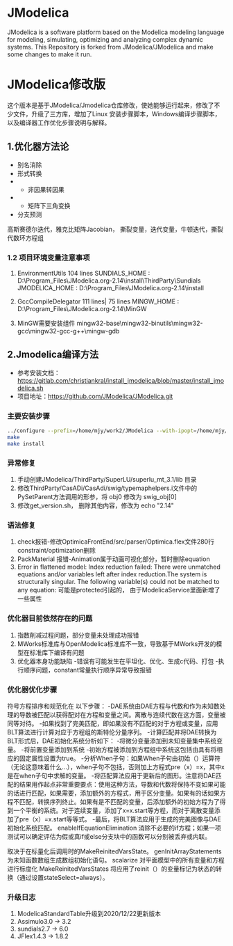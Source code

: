 # JModelica
JModelica is a software platform based on the Modelica modeling language for modeling, simulating, optimizing and analyzing complex dynamic systems.
This Repository is forked from JModelica/JModelica and make some changes to make it run.

# JModelica修改版
这个版本是基于JModelica/Jmodelica仓库修改，使她能够运行起来，修改了不少文件，升级了三方库，增加了Linux 安装步骤脚本，Windows编译步骤脚本，以及编译器工作优化步骤说明与解释。

## 1.优化器方法论
- 别名消除
- 形式转换
- - 非因果转因果
- - 矩阵下三角变换
- 分支预测
  
高斯赛德尔迭代，雅克比矩阵Jacobian， 撕裂变量，迭代变量，牛顿迭代，撕裂代数环方程组

### 1.2 项目环境变量注意事项
1. EnvironmentUtils 104 lines
SUNDIALS_HOME : D:\Program_Files\JModelica.org-2.14\install\ThirdParty\Sundials
JMODELICA_HOME : D:\Program_Files\JModelica.org-2.14\install
2. GccCompileDelegator 111 lines| 75 lines
MINGW_HOME : D:\Program_Files\JModelica.org-2.14\MinGW

3. MinGW需要安装组件
mingw32-base\mingw32-binutils\mingw32-gcc\mingw32-gcc-g++\mingw-gdb

## 2.Jmodelica编译方法
- 参考安装文档：https://gitlab.com/christiankral/install_jmodelica/blob/master/install_jmodelica.sh
- 项目地址：https://github.com/JModelica/JModelica.git
### 主要安装步骤
``` bash
../configure --prefix=/home/mjy/work2/JModelica --with-ipopt=/home/mjy/work2/Ipopt
make
make install
```
### 异常修复
1. 手动创建JModelica/ThirdParty/SuperLU/superlu_mt_3.1/lib 目录
2. 修改ThirdParty/CasADi/CasAdi/swig/typemaphelpers.i文件中的 PySetParent方法调用的形参，将 obj0 修改为 swig_obj[0]
3. 修改get_version.sh， 删除其他内容，修改为 echo "2.14"

### 语法修复
1. check报错-修改OptimicaFrontEnd/src/parser/Optimica.flex文件280行constraint/optimization删除
2. PackMaterial 报错-Animation属于动画可视化部分，暂时删除equation
3. Error in flattened model: Index reduction failed: There were unmatched equations and/or variables left after index reduction.The system is structurally singular. The following variable(s) could not be matched to any equation:
可能是protected引起的， 由于ModelicaService里面新增了一些属性

### 优化器目前依然存在的问题
1. 指数削减过程问题，部分变量未处理成功报错
2. MWorks标准库与OpenModelica标准库不一致，导致基于MWorks开发的模型在标准库下编译有问题
3. 优化器本身功能缺陷
 -错误有可能发生在平坦化、优化、生成c代码、打包
 -执行顺序问题，constant常量执行顺序异常导致报错
### 优化器优化步骤
符号方程排序和规范化在
以下步骤：
-DAE系统由DAE方程与代数和作为未知数处理的导数被匹配以获得配对在方程和变量之间。离散与连续代数在这方面，变量被同等对待。
-如果找到了完美匹配，即如果没有不匹配的对于方程或变量，应用BLT算法进行计算对应于方程组的斯特伦分量序列。
-计算匹配并将DAE转换为BLT形式后，DAE初始化系统分析如下：
-将微分变量添加到未知变量集中系统变量。
-将前置变量添加到系统
-初始方程被添加到方程组中系统这包括由具有将相应的固定属性设置为true。
-分析When子句：如果When子句由初始（）运算符（无论这意味着什么…），when子句不包括，否则加上方程式pre（x）=x，其中x是在when子句中求解的变量。
-将匹配算法应用于更新后的图形。注意将DAE匹配的结果用作起点非常重要要点：使用这种方法，导数和代数将保持不变如果可能的话进行匹配，如果需要，添加额外的方程式，用于区分变量。如果有的话如果方程不匹配，转换序列终止。如果有是不匹配的变量，后添加额外的初始方程为了得到一个平衡的系统。对于连续变量，添加了x=x.start等方程，而对于离散变量添加了pre（x）=x.start等等式。
-最后，将BLT算法应用于生成的完美图像与DAE初始化系统匹配。
enableIfEquationElimination
消除不必要的if方程；如果一项测试可以确定评估为假或真if或else分支块中的函数可以分别被丢弃或内联。
<p>
取决于在标量化后调用时的MakeReinitedVarsState。
genInitArrayStatements
为未知函数数组生成数组初始化语句。
scalarize
对平面模型中的所有变量和方程进行标度化
MakeReinitedVarsStates
将应用了reinit（）的变量标记为状态的转换（通过设置stateSelect=always）。

### 升级日志
1. ModelicaStandardTable升级到2020/12/22更新版本
2. Assimulo3.0 -> 3.2
3. sundials2.7 -> 6.0
4. JFlex1.4.3 -> 1.8.2
